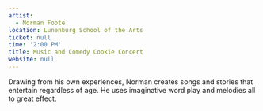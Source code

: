 ```yaml
---
artist:
  - Norman Foote
location: Lunenburg School of the Arts
ticket: null
time: '2:00 PM'
title: Music and Comedy Cookie Concert
website: null
---
```


Drawing from his own experiences, Norman creates songs and stories that entertain regardless of age. He uses imaginative word play and melodies all to great effect.
